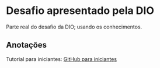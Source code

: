 # Desafio apresentado pela DIO 
Parte real do desafio da DIO; usando os conhecimentos.

## Anotações
Tutorial para iniciantes: [GitHub para iniciantes](https://www.youtube.com/watch?v=2alg7MQ6_sI)
